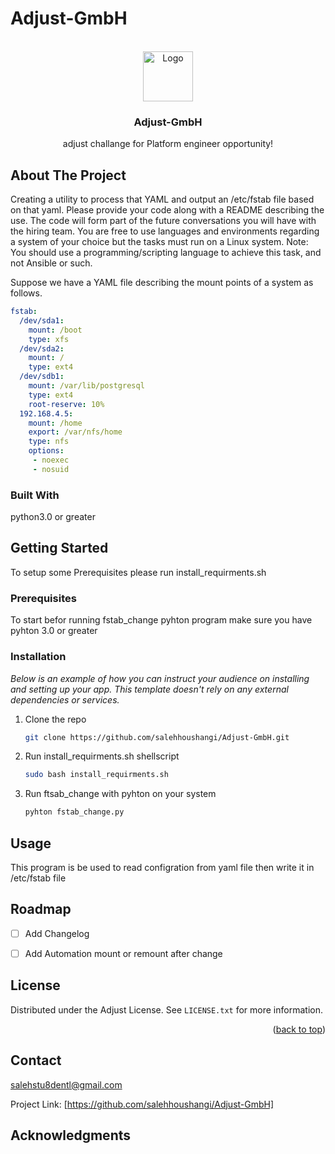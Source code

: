# Adjust-GmbH



<!-- PROJECT LOGO -->
<br />
<div align="center">
  <a href="https://a.storyblok.com/f/47007/850x283/4ceff16f7e/adjust_logo_black.png">
    <img src="images/logo.png" alt="Logo" width="80" height="80">
  </a>

  <h3 align="center">Adjust-GmbH</h3>

  <p align="center">
   adjust challange for Platform engineer opportunity!
    <br />
  </p>
</div>







<!-- ABOUT THE PROJECT -->
## About The Project
Creating a utility to process that YAML and output an /etc/fstab file based on
that yaml.
Please provide your code along with a README describing the use. The code will
form part of the future conversations you will have with the hiring team.
You are free to use languages and environments regarding a system of your choice
but the tasks must run on a Linux system.
Note: You should use a programming/scripting language to achieve this task, and
not Ansible or such.


Suppose we have a YAML file describing the mount points of a system as follows.
```yaml
fstab:
  /dev/sda1:
    mount: /boot
    type: xfs
  /dev/sda2:
    mount: /
    type: ext4
  /dev/sdb1:
    mount: /var/lib/postgresql
    type: ext4
    root-reserve: 10%
  192.168.4.5:
    mount: /home
    export: /var/nfs/home
    type: nfs
    options:
     - noexec
     - nosuid
```

### Built With

python3.0 or greater 



<!-- GETTING STARTED -->
## Getting Started

To setup some Prerequisites please run  install_requirments.sh
### Prerequisites

To start befor running fstab_change pyhton program make sure you have pyhton 3.0 or greater

### Installation

_Below is an example of how you can instruct your audience on installing and setting up your app. This template doesn't rely on any external dependencies or services._

1. Clone the repo
   ```sh
   git clone https://github.com/salehhoushangi/Adjust-GmbH.git
   ```
2. Run install_requirments.sh shellscript
   ```sh
   sudo bash install_requirments.sh 
   ```
3. Run ftsab_change with pyhton on your system
   ```sh
   pyhton fstab_change.py
   ```



<!-- USAGE EXAMPLES -->
## Usage

This program is be used to read configration from yaml file then write it in /etc/fstab file 




<!-- ROADMAP -->
## Roadmap

- [ ] Add Changelog
- [ ] Add Automation mount or remount after change






<!-- LICENSE -->
## License

Distributed under the Adjust License. See `LICENSE.txt` for more information.

<p align="right">(<a href="#top">back to top</a>)</p>



<!-- CONTACT -->
## Contact

 salehstu8dentl@gmail.com

Project Link: [https://github.com/salehhoushangi/Adjust-GmbH]




<!-- ACKNOWLEDGMENTS -->
## Acknowledgments








